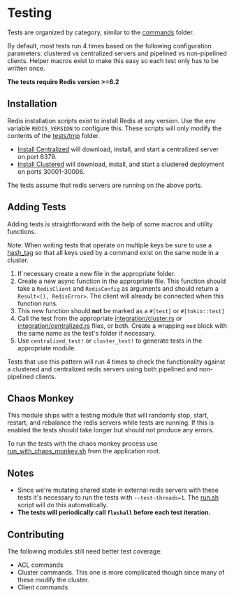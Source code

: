 # Testing

Tests are organized by category, similar to the [commands](../src/commands) folder.

By default, most tests run 4 times based on the following configuration parameters: clustered vs centralized servers and pipelined vs non-pipelined clients. Helper macros exist to make this easy so each test only has to be written once.

**The tests require Redis version >=6.2**

## Installation

Redis installation scripts exist to install Redis at any version. Use the env variable `REDIS_VERSION` to configure this. These scripts will only modify the contents of the [tests/tmp](../tests/tmp) folder. 

* [Install Centralized](scripts/install_redis_centralized.sh) will download, install, and start a centralized server on port 6379.
* [Install Clustered](scripts/install_redis_clustered.sh) will download, install, and start a clustered deployment on ports 30001-30006.

The tests assume that redis servers are running on the above ports.

## Adding Tests

Adding tests is straightforward with the help of some macros and utility functions.

Note: When writing tests that operate on multiple keys be sure to use a [hash_tag](https://redis.io/topics/cluster-spec#keys-hash-tags) so that all keys used by a command exist on the same node in a cluster. 

1. If necessary create a new file in the appropriate folder.
2. Create a new async function in the appropriate file. This function should take a `RedisClient` and `RedisConfig` as arguments and should return a `Result<(), RedisError>`. The client will already be connected when this function runs.
3. This new function should **not** be marked as a `#[test]` or `#[tokio::test]`
4. Call the test from the appropriate [integration/cluster.rs](integration/cluster.rs) or [integration/centralized.rs](integration/centralized.rs) files, or both. Create a wrapping `mod` block with the same name as the test's folder if necessary.
5. Use `centralized_test!` or `cluster_test!` to generate tests in the appropriate module.

Tests that use this pattern will run 4 times to check the functionality against a clustered and centralized redis servers using both pipelined and non-pipelined clients.

## Chaos Monkey

This module ships with a testing module that will randomly stop, start, restart, and rebalance the redis servers while tests are running. If this is enabled the tests should take longer but should not produce any errors.

To run the tests with the chaos monkey process use [run_with_chaos_monkey.sh](./run_with_chaos_monkey.sh) from the application root. 

## Notes

* Since we're mutating shared state in external redis servers with these tests it's necessary to run the tests with `--test-threads=1`. The [run.sh](run.sh) script will do this automatically.
* **The tests will periodically call `flushall` before each test iteration.**

## Contributing

The following modules still need better test coverage:

* ACL commands
* Cluster commands. This one is more complicated though since many of these modify the cluster.
* Client commands